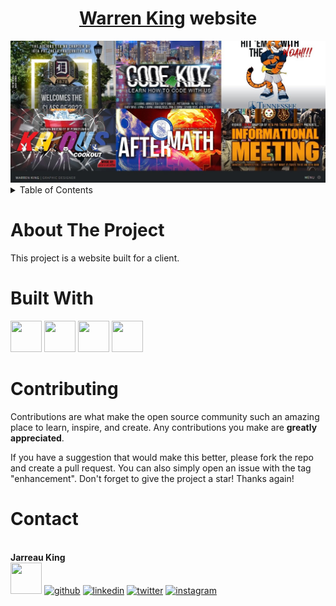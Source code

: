 <div align="center">
  <h1> <a href="https://warrenking.netlify.app/">Warren King</a> website</h1>
  <img src="https://github.com/JarreauKing/Warren-King-Designs---Website/blob/main/sampleImage.jpg">
</div>

<!-- TABLE OF CONTENTS -->
<details>
  <summary>Table of Contents</summary>
  <ol>
    <li>
      <a href="#about-the-project">About The Project</a>
      <ul>
        <li><a href="#built-with">Built With</a></li>
      </ul>
    </li>
    <li><a href="#contributing">Contributing</a></li>
    <li><a href="#contact">Contact</a></li>
  </ol>
</details>

# About The Project
This project is a website built for a client. 

# Built With 
<img src="https://img.icons8.com/color/512/html-5.png" width="50" height="50"> <img src="https://img.icons8.com/color/512/css3.png" width="50" height="50"> <img src="https://img.icons8.com/color/512/javascript.png" width="50" height="50"> <img src="https://img.icons8.com/color/512/sass.png" width="50" height="50">

# Contributing 
Contributions are what make the open source community such an amazing place to learn, inspire, and create. Any contributions you make are **greatly appreciated**.

If you have a suggestion that would make this better, please fork the repo and create a pull request. You can also simply open an issue with the tag "enhancement".
Don't forget to give the project a star! Thanks again!

# Contact 
<br>
<b>Jarreau King</b> 
<br>
<a href="mailto:king.jarreau@gmail.com"><img src="https://img.icons8.com/color/512/circled-envelope.png" width="50" height="50"></a>
<a href="https://github.com/JarreauKing" target="_blank"><img src="https://img.icons8.com/color/512/github.png" alt="github" width="50" height="50"></a>
<a href="https://www.linkedin.com/in/jarreauking/" target="_blank"><img src="https://img.icons8.com/color/512/linkedin-circled.png" alt="linkedin" width="50" height="50"></a>
<a href="https://twitter.com/JarreauKing" target="_blank"><img src="https://img.icons8.com/color/512/twitter-circled.png" alt="twitter" width="50" height="50"></a>
<a href="https://www.instagram.com/jarreau.king/" target="_blank"><img src="https://img.icons8.com/ultraviolet/512/instagram-new.png" alt="instagram" width="50" height="50"></a>


